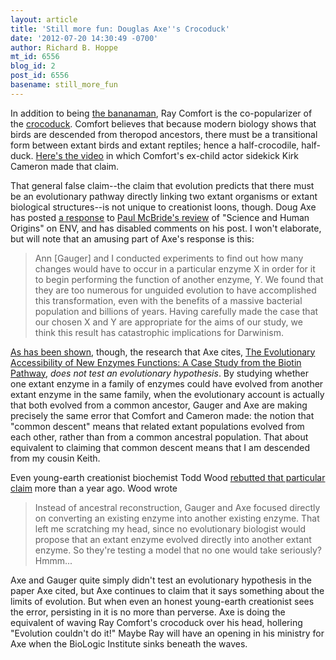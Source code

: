 ```yaml
---
layout: article
title: 'Still more fun: Douglas Axe''s Crocoduck'
date: '2012-07-20 14:30:49 -0700'
author: Richard B. Hoppe
mt_id: 6556
blog_id: 2
post_id: 6556
basename: still_more_fun
---
```

In addition to being [the bananaman](http://www.youtube.com/watch?v=2z-OLG0KyR4), Ray Comfort is the co-popularizer of the [crocoduck](http://en.wikipedia.org/wiki/Crocoduck#In_creationism). Comfort believes that because modern biology shows that birds are descended from theropod ancestors, there must be a transitional form between extant birds and extant reptiles; hence a half-crocodile, half-duck. [Here's the video](http://www.youtube.com/watch?v=xOn7DInBWK4) in which Comfort's ex-child actor sidekick Kirk Cameron made that claim.

That general false claim--the claim that evolution predicts that there must be an evolutionary pathway directly linking two extant organisms or extant biological structures--is not unique to creationist loons, though. Doug Axe has posted [a response]( http://www.evolutionnews.org/2012/07/thou_shalt_not062351.html) to [Paul McBride's review](http://apomorph.blogspot.com/2012/06/science-and-human-origins-chapter-5.html) of "Science and Human Origins" on ENV, and has disabled comments on his post. I won't elaborate, but will note that an amusing part of  Axe's response is this: 

> Ann \[Gauger\] and I conducted experiments to find out how many changes would have to occur in a particular enzyme X in order for it to begin performing the function of another enzyme, Y. We found that they are too numerous for unguided evolution to have accomplished this transformation, even with the benefits of a massive bacterial population and billions of years. Having carefully made the case that our chosen X and Y are appropriate for the aims of our study, we think this result has catastrophic implications for Darwinism. 

[As has been shown](http://apomorph.blogspot.com/2011/11/discovery-institutes-ann-gauger.html), though, the research that Axe cites, [The Evolutionary Accessibility of New Enzymes Functions: A Case Study from the Biotin Pathway](http://bio-complexity.org/ojs/index.php/main/article/view/41), _does not test an evolutionary hypothesis_. By studying whether one extant enzyme in a family of enzymes could have evolved from another extant enzyme in the same family, when the evolutionary account is actually that both evolved from a common ancestor, Gauger and Axe are making precisely the same error that Comfort and Cameron made: the notion that "common descent" means that related extant populations evolved from each other, rather than from a common ancestral population. That about equivalent to claiming that common descent means that I am descended from my cousin Keith.

Even young-earth creationist biochemist Todd Wood [rebutted that particular claim](http://toddcwood.blogspot.com/2011/04/protein-evolution-in-bio-complexity.html) more than a year ago. Wood wrote

> Instead of ancestral reconstruction, Gauger and Axe focused directly on converting an existing enzyme into another existing enzyme. That left me scratching my head, since no evolutionary biologist would propose that an extant enzyme evolved directly into another extant enzyme. So they're testing a model that no one would take seriously? Hmmm...

Axe and Gauger quite simply didn't test an evolutionary hypothesis in the paper Axe cited, but Axe continues to claim that it says something about the limits of evolution. But when even an honest young-earth creationist sees the error, persisting in it is no more than perverse. Axe is doing the equivalent of waving Ray Comfort's crocoduck over his head, hollering "Evolution couldn't do it!" Maybe Ray will have an opening in his ministry for Axe when the BioLogic Institute sinks beneath the waves.
